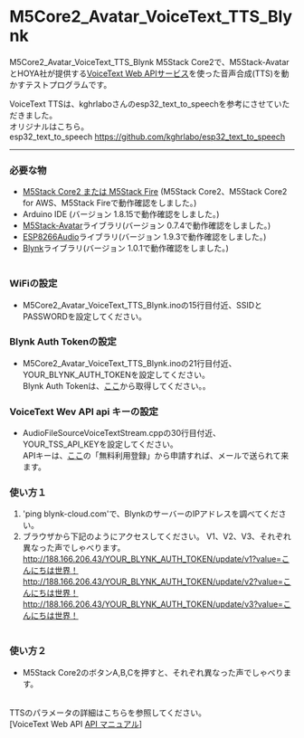 # M5Core2_Avatar_VoiceText_TTS_Blynk
M5Core2_Avatar_VoiceText_TTS_Blynk
M5Stack Core2で、M5Stack-AvatarとHOYA社が提供する[VoiceText Web APIサービス](https://cloud.voicetext.jp/webapi "Title")を使った音声合成(TTS)を動かすテストプログラムです。


VoiceText TTSは、kghrlaboさんのesp32_text_to_speechを参考にさせていただきました。<br>
オリジナルはこちら。<br>
esp32_text_to_speech <https://github.com/kghrlabo/esp32_text_to_speech><br>

---

### 必要な物 ###
* [M5Stack Core2 または M5Stack Fire](http://www.m5stack.com/ "Title") (M5Stack Core2、M5Stack Core2 for AWS、M5Stack Fireで動作確認をしました。)<br>
* Arduino IDE (バージョン 1.8.15で動作確認をしました。)<br>
* [M5Stack-Avatar](https://github.com/meganetaaan/m5stack-avatar/ "Title")ライブラリ(バージョン 0.7.4で動作確認をしました。)<br>
* [ESP8266Audio](https://github.com/earlephilhower/ESP8266Audio/ "Title")ライブラリ(バージョン 1.9.3で動作確認をしました。)<br>
* [Blynk](https://blynk.io/ "Title")ライブラリ(バージョン 1.0.1で動作確認をしました。)<br><br>

### WiFiの設定 ###
* M5Core2_Avatar_VoiceText_TTS_Blynk.inoの15行目付近、SSIDとPASSWORDを設定してください。

### Blynk Auth Tokenの設定 ###
* M5Core2_Avatar_VoiceText_TTS_Blynk.inoの21行目付近、YOUR_BLYNK_AUTH_TOKENを設定してください。<br>
Blynk Auth Tokenは、[ここ](https://docs.blynk.cc/ "Title")から取得してください。。<br>


### VoiceText Wev API api キーの設定 ###
* AudioFileSourceVoiceTextStream.cppの30行目付近、YOUR_TSS_API_KEYを設定してください。<br>
APIキーは、[ここ](https://cloud.voicetext.jp/webapi/ "Title")の「無料利用登録」から申請すれば、メールで送られて来ます。<br>

### 使い方１ ###
1. 'ping blynk-cloud.com'で、BlynkのサーバーのIPアドレスを調べてください。 <br>
2. ブラウザから下記のようにアクセスしてください。 V1、V2、V3、それぞれ異なった声でしゃべります。<br>
http://188.166.206.43/YOUR_BLYNK_AUTH_TOKEN/update/v1?value=こんにちは世界！<br>
http://188.166.206.43/YOUR_BLYNK_AUTH_TOKEN/update/v2?value=こんにちは世界！<br>
http://188.166.206.43/YOUR_BLYNK_AUTH_TOKEN/update/v3?value=こんにちは世界！<br><br>

### 使い方２ ###
* M5Stack Core2のボタンA,B,Cを押すと、それぞれ異なった声でしゃべります。　<br><br>

TTSのパラメータの詳細はこちらを参照してください。<br>
[VoiceText Web API [API マニュアル](https://cloud.voicetext.jp/webapi/docs/api/ "Title")]
<br><br><br>

